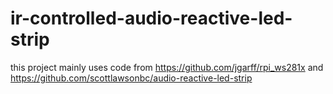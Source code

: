 # ir-controlled-audio-reactive-led-strip
this project mainly uses code from
https://github.com/jgarff/rpi_ws281x
and
https://github.com/scottlawsonbc/audio-reactive-led-strip
